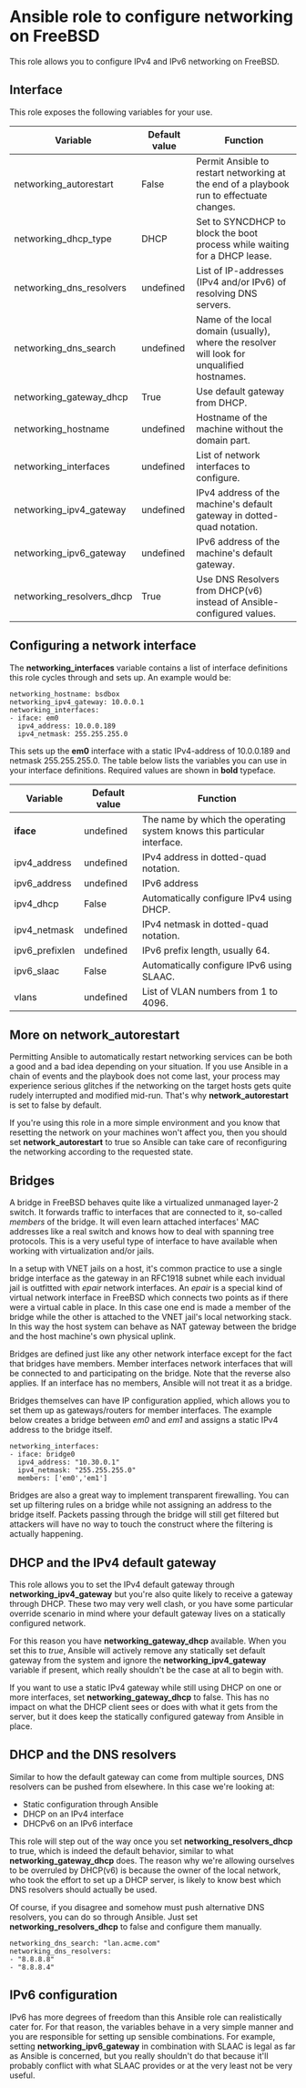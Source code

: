 # Ansible role to configure networking on FreeBSD

This role allows you to configure IPv4 and IPv6 networking on FreeBSD.

## Interface

This role exposes the following variables for your use.

| Variable | Default value | Function |
|----------|---------------|----------|
| networking_autorestart| False | Permit Ansible to restart networking at the end of a playbook run to effectuate changes. |
| networking_dhcp_type | DHCP | Set to SYNCDHCP to block the boot process while waiting for a DHCP lease. |
| networking_dns_resolvers| undefined | List of IP-addresses (IPv4 and/or IPv6) of resolving DNS servers. |
| networking_dns_search | undefined | Name of the local domain (usually), where the resolver will look for unqualified hostnames. |
| networking_gateway_dhcp | True | Use default gateway from DHCP. |
| networking_hostname | undefined | Hostname of the machine without the domain part. |
| networking_interfaces | undefined | List of network interfaces to configure. |
| networking_ipv4_gateway | undefined | IPv4 address of the machine's default gateway in dotted-quad notation. |
| networking_ipv6_gateway | undefined | IPv6 address of the machine's default gateway. |
| networking_resolvers_dhcp | True | Use DNS Resolvers from DHCP(v6) instead of Ansible-configured values. |

## Configuring a network interface

The **networking_interfaces** variable contains a list of interface definitions this role cycles
through and sets up. An example would be:

```
networking_hostname: bsdbox
networking_ipv4_gateway: 10.0.0.1
networking_interfaces:
- iface: em0
  ipv4_address: 10.0.0.189
  ipv4_netmask: 255.255.255.0
```

This sets up the **em0** interface with a static IPv4-address of 10.0.0.189 and netmask 255.255.255.0.
The table below lists the variables you can use in your interface definitions. Required values are
shown in **bold** typeface.

| Variable | Default value | Function |
|----------|---------------|----------|
| **iface**    | undefined | The name by which the operating system knows this particular interface. |
| ipv4_address | undefined | IPv4 address in dotted-quad notation. |
| ipv6_address | undefined | IPv6 address |
| ipv4_dhcp | False | Automatically configure IPv4 using DHCP. |
| ipv4_netmask | undefined | IPv4 netmask in dotted-quad notation. |
| ipv6_prefixlen | undefined | IPv6 prefix length, usually 64. |
| ipv6_slaac | False | Automatically configure IPv6 using SLAAC. |
| vlans | undefined | List of VLAN numbers from 1 to 4096. |

## More on network_autorestart

Permitting Ansible to automatically restart networking services can be both a good and a bad idea
depending on your situation. If you use Ansible in a chain of events and the playbook does not come
last, your process may experience serious glitches if the networking on the target hosts gets quite
rudely interrupted and modified mid-run. That's why **network_autorestart** is set to false by default.

If you're using this role in a more simple environment and you know that resetting the network on your
machines won't affect you, then you should set **network_autorestart** to true so Ansible can take care
of reconfiguring the networking according to the requested state.

## Bridges

A bridge in FreeBSD behaves quite like a virtualized unmanaged layer-2 switch. It forwards traffic to interfaces
that are connected to it, so-called *members* of the bridge. It will even learn attached interfaces' MAC addresses
like a real switch and knows how to deal with spanning tree protocols. This is a very useful type of interface
to have available when working with virtualization and/or jails.

In a setup with VNET jails on a host, it's common practice to use a single bridge interface as the gateway
in an RFC1918 subnet while each invidual jail is outfitted with *epair* network interfaces. An *epair* is a
special kind of virtual network interface in FreeBSD which connects two points as if there were a virtual cable
in place. In this case one end is made a member of the bridge while the other is attached to the VNET jail's
local networking stack. In this way the host system can behave as NAT gateway between the bridge and the
host machine's own physical uplink.

Bridges are defined just like any other network interface except for the fact that bridges have members. Member
interfaces network interfaces that will be connected to and participating on the bridge. Note that the reverse
also applies. If an interface has no members, Ansible will not treat it as a bridge.

Bridges themselves can have IP configuration applied, which allows you to set them up as gateways/routers for
member interfaces. The example below creates a bridge between *em0* and *em1* and assigns a static IPv4 address
to the bridge itself.

```
networking_interfaces:
- iface: bridge0
  ipv4_address: "10.30.0.1"
  ipv4_netmask: "255.255.255.0"
  members: ['em0','em1']
```

Bridges are also a great way to implement transparent firewalling. You can set up filtering rules on a bridge
while not assigning an address to the bridge itself. Packets passing through the bridge will still get filtered
but attackers will have no way to touch the construct where the filtering is actually happening.

## DHCP and the IPv4 default gateway

This role allows you to set the IPv4 default gateway through **networking_ipv4_gateway** but you're also
quite likely to receive a gateway through DHCP. These two may very well clash, or you have some particular
override scenario in mind where your default gateway lives on a statically configured network.

For this reason you have **networking_gateway_dhcp** available. When you set this to *true*, Ansible will
actively remove any statically set default gateway from the system and ignore the **networking_ipv4_gateway**
variable if present, which really shouldn't be the case at all to begin with.

If you want to use a static IPv4 gateway while still using DHCP on one or more interfaces, set **networking_gateway_dhcp**
to false. This has no impact on what the DHCP client sees or does with what it gets from the server, but it does
keep the statically configured gateway from Ansible in place.

## DHCP and the DNS resolvers

Similar to how the default gateway can come from multiple sources, DNS resolvers can be pushed from elsewhere.
In this case we're looking at:

- Static configuration through Ansible
- DHCP on an IPv4 interface
- DHCPv6 on an IPv6 interface

This role will step out of the way once you set **networking_resolvers_dhcp** to true, which is indeed the
default behavior, similar to what **networking_gateway_dhcp** does. The reason why we're allowing ourselves to be
overruled by DHCP(v6) is because the owner of the local network, who took the effort to set up a DHCP server,
is likely to know best which DNS resolvers should actually be used.

Of course, if you disagree and somehow must push alternative DNS resolvers, you can do so through Ansible. Just
set **networking_resolvers_dhcp** to false and configure them manually.

```
networking_dns_search: "lan.acme.com"
networking_dns_resolvers:
- "8.8.8.8"
- "8.8.8.4"
```

## IPv6 configuration

IPv6 has more degrees of freedom than this Ansible role can realistically cater for. For that reason, the variables
behave in a very simple manner and you are responsible for setting up sensible combinations. For example,
setting **networking_ipv6_gateway** in combination with SLAAC is legal as far as Ansible is concerned, but you really
shouldn't do that because it'll probably conflict with what SLAAC provides or at the very least not be very useful.
